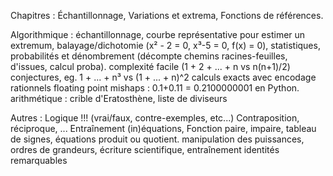 Chapitres : 
	Échantillonnage, 
	Variations et extrema, 
	Fonctions de références.

Algorithmique : 
	échantillonnage,
	courbe représentative pour estimer un extremum,
	balayage/dichotomie (x² - 2 = 0, x³-5 = 0, f(x) = 0),
	statistiques, 
	probabilités et dénombrement (décompte chemins racines-feuilles, d'issues, calcul proba).
	complexité facile (1 + 2 + ... + n vs n(n+1)/2)
	conjectures, eg. 1 + ... + n³ vs (1 + ... + n)^2
	calculs exacts avec encodage rationnels
	floating point mishaps : 0.1+0.11 = 0.2100000001 en Python.
	arithmétique : crible d'Eratosthène, liste de diviseurs


Autres : 
	Logique !!! (vrai/faux, contre-exemples, etc...)
    Contraposition, réciproque, ...
	Entraînement (in)équations,
	Fonction paire, impaire,
	tableau de signes, équations produit ou quotient.
	manipulation des puissances,
	ordres de grandeurs,
	écriture scientifique,
	entraînement identités remarquables
